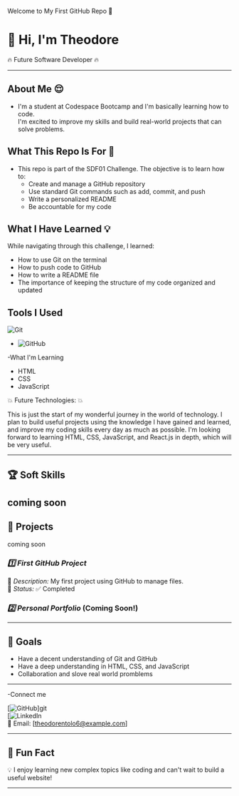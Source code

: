 Welcome to My First GitHub Repo 🚀

# 👋 Hi, I'm Theodore

🔥 Future Software Developer 🔥

---

## About Me 😌

- I'm a student at Codespace Bootcamp and I'm basically learning how to code.  
  I'm excited to improve my skills and build real-world projects that can solve problems.

## What This Repo Is For 📄

- This repo is part of the SDF01 Challenge. The objective is to learn how to:
  - Create and manage a GitHub repository
  - Use standard Git commands such as add, commit, and push
  - Write a personalized README
  - Be accountable for my code

## What I Have Learned  💡

While navigating through this challenge, I learned:
- How to use Git on the terminal
- How to push code to GitHub
- How to write a README file
- The importance of keeping the structure of my code organized and updated

## Tools I Used 

 ![Git](https://img.shields.io/badge/-Git-F05032?style=flat&logo=git&logoColor=white)
- ![GitHub]( GitHub )

-What I'm Learning 
- HTML
- CSS
- JavaScript

💥 Future Technologies: 💥

This is just the start of my wonderful journey in the world of technology. I plan to build useful projects using the knowledge I have gained and learned, and improve my coding skills every day as much as possible. I'm looking forward to learning HTML, CSS, JavaScript, and React.js in depth, which will be very useful.

---

## 🏆 Soft Skills

coming soon
---

## 📄  Projects
coming soon

### *1️⃣ First GitHub Project*

🔹 *Description:* My first project using GitHub to manage files.  
🔹 *Status:* ✅ Completed

### *2️⃣ Personal Portfolio* (Coming Soon!)

---

## 🎯 Goals

- Have a decent understanding of Git and GitHub
- Have a deep understanding in HTML, CSS, and JavaScript
- Collaboration and slove real world promblems 

---

-Connect me 

[![GitHub](https://github.com/)]git  
[![LinkedIn](https://linkedin.com/in/yourprofile)  
📧 Email: [theodorentolo6@example.com]

---

## 🚀 Fun Fact

💡 I enjoy learning new complex topics like coding and can't wait to build a useful website!

---
